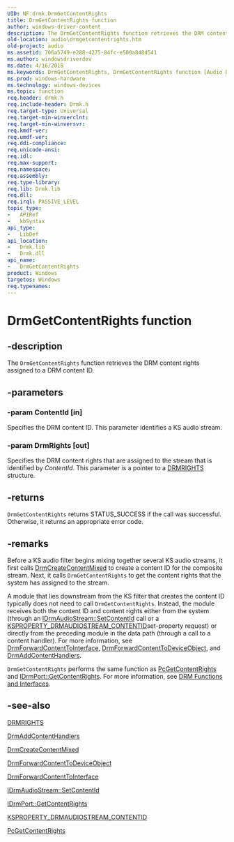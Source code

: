 ```yaml
---
UID: NF:drmk.DrmGetContentRights
title: DrmGetContentRights function
author: windows-driver-content
description: The DrmGetContentRights function retrieves the DRM content rights assigned to a DRM content ID.
old-location: audio\drmgetcontentrights.htm
old-project: audio
ms.assetid: 706a5749-e288-4275-84fc-e500a848d541
ms.author: windowsdriverdev
ms.date: 4/16/2018
ms.keywords: DrmGetContentRights, DrmGetContentRights function [Audio Devices], aud-prop2_9f836831-bb65-45d1-8701-4aaa77999b81.xml, audio.drmgetcontentrights, drmk/DrmGetContentRights
ms.prod: windows-hardware
ms.technology: windows-devices
ms.topic: function
req.header: drmk.h
req.include-header: Drmk.h
req.target-type: Universal
req.target-min-winverclnt: 
req.target-min-winversvr: 
req.kmdf-ver: 
req.umdf-ver: 
req.ddi-compliance: 
req.unicode-ansi: 
req.idl: 
req.max-support: 
req.namespace: 
req.assembly: 
req.type-library: 
req.lib: Drmk.lib
req.dll: 
req.irql: PASSIVE_LEVEL
topic_type:
-	APIRef
-	kbSyntax
api_type:
-	LibDef
api_location:
-	Drmk.lib
-	Drmk.dll
api_name:
-	DrmGetContentRights
product: Windows
targetos: Windows
req.typenames: 
---
```


# DrmGetContentRights function


## -description


The <code>DrmGetContentRights</code> function retrieves the DRM content rights assigned to a DRM content ID.


## -parameters




### -param ContentId [in]

Specifies the DRM content ID. This parameter identifies a KS audio stream.


### -param DrmRights [out]

Specifies the DRM content rights that are assigned to the stream that is identified by <i>ContentId</i>. This parameter is a pointer to a <a href="https://msdn.microsoft.com/library/windows/hardware/ff536355">DRMRIGHTS</a> structure.


## -returns



<code>DrmGetContentRights</code> returns STATUS_SUCCESS if the call was successful. Otherwise, it returns an appropriate error code.




## -remarks



Before a KS audio filter begins mixing together several KS audio streams, it first calls <a href="https://msdn.microsoft.com/library/windows/hardware/ff536348">DrmCreateContentMixed</a> to create a content ID for the composite stream. Next, it calls <code>DrmGetContentRights</code> to get the content rights that the system has assigned to the stream.

A module that lies downstream from the KS filter that creates the content ID typically does not need to call <code>DrmGetContentRights</code>. Instead, the module receives both the content ID and content rights either from the system (through an <a href="https://msdn.microsoft.com/library/windows/hardware/ff536570">IDrmAudioStream::SetContentId</a> call or a <a href="https://msdn.microsoft.com/library/windows/hardware/ff537351">KSPROPERTY_DRMAUDIOSTREAM_CONTENTID</a>set-property request) or directly from the preceding module in the data path (through a call to a content handler). For more information, see <a href="https://msdn.microsoft.com/library/windows/hardware/ff536353">DrmForwardContentToInterface</a>, <a href="https://msdn.microsoft.com/library/windows/hardware/ff536351">DrmForwardContentToDeviceObject</a>, and <a href="https://msdn.microsoft.com/library/windows/hardware/ff536347">DrmAddContentHandlers</a>.

<code>DrmGetContentRights</code> performs the same function as <a href="https://msdn.microsoft.com/library/windows/hardware/ff537700">PcGetContentRights</a> and <a href="https://msdn.microsoft.com/library/windows/hardware/ff536588">IDrmPort::GetContentRights</a>. For more information, see <a href="https://msdn.microsoft.com/62c739da-91e8-428e-b76c-ec9621b12597">DRM Functions and Interfaces</a>.




## -see-also




<a href="https://msdn.microsoft.com/library/windows/hardware/ff536355">DRMRIGHTS</a>



<a href="https://msdn.microsoft.com/library/windows/hardware/ff536347">DrmAddContentHandlers</a>



<a href="https://msdn.microsoft.com/library/windows/hardware/ff536348">DrmCreateContentMixed</a>



<a href="https://msdn.microsoft.com/library/windows/hardware/ff536351">DrmForwardContentToDeviceObject</a>



<a href="https://msdn.microsoft.com/library/windows/hardware/ff536353">DrmForwardContentToInterface</a>



<a href="https://msdn.microsoft.com/library/windows/hardware/ff536570">IDrmAudioStream::SetContentId</a>



<a href="https://msdn.microsoft.com/library/windows/hardware/ff536588">IDrmPort::GetContentRights</a>



<a href="https://msdn.microsoft.com/library/windows/hardware/ff537351">KSPROPERTY_DRMAUDIOSTREAM_CONTENTID</a>



<a href="https://msdn.microsoft.com/library/windows/hardware/ff537700">PcGetContentRights</a>
 

 

